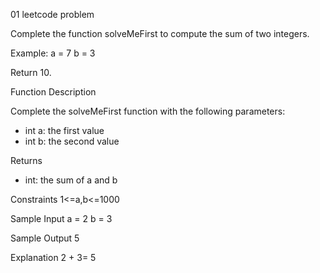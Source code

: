 01 leetcode problem

Complete the function solveMeFirst to compute the sum of two integers.

Example:
a = 7
b = 3

Return 10.

Function Description

Complete the solveMeFirst function with the following parameters:

- int a: the first value
- int b: the second value

Returns
- int: the sum of a and b

Constraints
1<=a,b<=1000

Sample Input
a = 2
b = 3

Sample Output
5

Explanation
2 + 3= 5